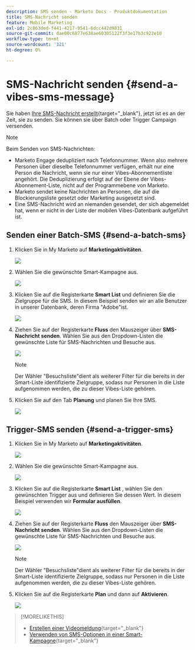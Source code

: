 ```yaml
---
description: SMS senden - Marketo Docs - Produktdokumentation
title: SMS-Nachricht senden
feature: Mobile Marketing
exl-id: 2c863ded-f441-4217-9541-6dcc442d9831
source-git-commit: dae00c6877e638ae60305122f3f3e17b3c922e10
workflow-type: tm+mt
source-wordcount: '321'
ht-degree: 0%

---
```


# SMS-Nachricht senden {#send-a-vibes-sms-message}

Sie haben [Ihre SMS-Nachricht erstellt](/help/marketo/product-docs/mobile-marketing/vibes-sms-messages/create-an-sms-message.md){target="_blank"}, jetzt ist es an der Zeit, sie zu senden. Sie können sie über Batch oder Trigger Campaign versenden.

>[!NOTE]
>
>Beim Senden von SMS-Nachrichten:
>
>* Marketo Engage dedupliziert nach Telefonnummer. Wenn also mehrere Personen über dieselbe Telefonnummer verfügen, erhält nur eine Person die Nachricht, wenn sie nur einer Vibes-Abonnementliste angehört. Die Deduplizierung erfolgt auf der Ebene der Vibes-Abonnement-Liste, nicht auf der Programmebene von Marketo.
>* Marketo sendet keine Nachrichten an Personen, die auf die Blockierungsliste gesetzt oder Marketing ausgesetzt sind.
>* Eine SMS-Nachricht wird an niemanden gesendet, der sich abgemeldet hat, wenn er nicht in der Liste der mobilen Vibes-Datenbank aufgeführt ist.

## Senden einer Batch-SMS {#send-a-batch-sms}

1. Klicken Sie in My Marketo auf **Marketingaktivitäten**.

   ![](assets/send-an-sms-message-1.png)

1. Wählen Sie die gewünschte Smart-Kampagne aus.

   ![](assets/send-an-sms-message-2.png)

1. Klicken Sie auf die Registerkarte **Smart List** und definieren Sie die Zielgruppe für die SMS. In diesem Beispiel senden wir an alle Benutzer in unserer Datenbank, deren Firma &quot;Adobe&quot;ist.

   ![](assets/send-an-sms-message-3.png)

1. Ziehen Sie auf der Registerkarte **Fluss** den Mauszeiger über **SMS-Nachricht senden**. Wählen Sie aus den Dropdown-Listen die gewünschte Liste für SMS-Nachrichten und Besuche aus.

   ![](assets/send-an-sms-message-4.png)

   >[!NOTE]
   >
   >Der Wähler &quot;Besuchsliste&quot;dient als weiterer Filter für die bereits in der Smart-Liste identifizierte Zielgruppe, sodass nur Personen in die Liste aufgenommen werden, die zu dieser Vibes-Liste gehören.

1. Klicken Sie auf den Tab **Planung** und planen Sie Ihre SMS.

   ![](assets/send-an-sms-message-5.png)

## Trigger-SMS senden {#send-a-trigger-sms}

1. Klicken Sie in My Marketo auf **Marketingaktivitäten**.

   ![](assets/send-an-sms-message-6.png)

1. Wählen Sie die gewünschte Smart-Kampagne aus.

   ![](assets/send-an-sms-message-7.png)

1. Klicken Sie auf die Registerkarte **Smart List** , wählen Sie den gewünschten Trigger aus und definieren Sie dessen Wert. In diesem Beispiel verwenden wir **Formular ausfüllen**.

   ![](assets/send-an-sms-message-8.png)

1. Ziehen Sie auf der Registerkarte **Fluss** den Mauszeiger über **SMS-Nachricht senden**. Wählen Sie aus den Dropdown-Listen die gewünschte Liste für SMS-Nachrichten und Besuche aus.

   ![](assets/send-an-sms-message-9.png)

   >[!NOTE]
   >
   >Der Wähler &quot;Besuchsliste&quot;dient als weiterer Filter für die bereits in der Smart-Liste identifizierte Zielgruppe, sodass nur Personen in die Liste aufgenommen werden, die zu dieser Vibes-Liste gehören.

1. Klicken Sie auf die Registerkarte **Plan** und dann auf **Aktivieren**.

   ![](assets/send-an-sms-message-10.png)

>[!MORELIKETHIS]
>
>* [Erstellen einer Videomeldung](/help/marketo/product-docs/mobile-marketing/vibes-sms-messages/create-an-sms-message.md){target="_blank"}
>* [Verwenden von SMS-Optionen in einer Smart-Kampagne](/help/marketo/product-docs/mobile-marketing/vibes-sms-messages/using-sms-options-in-a-smart-campaign.md){target="_blank"}
